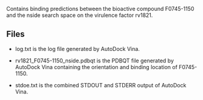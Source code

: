 Contains binding predictions between the bioactive compound F0745-1150 and the nside search space on the virulence factor rv1821.

## Files

- log.txt is the log file generated by AutoDock Vina.

- rv1821_F0745-1150_nside.pdbqt is the PDBQT file generated by AutoDock Vina containing the orientation and binding location of F0745-1150.

- stdoe.txt is the combined STDOUT and STDERR output of AutoDock Vina.

